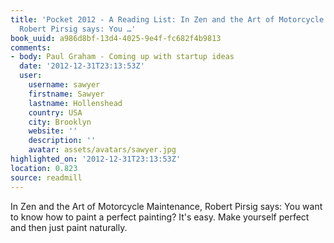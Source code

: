 ```yaml
---
title: 'Pocket 2012 - A Reading List: In Zen and the Art of Motorcycle Maintenance,
  Robert Pirsig says: You …'
book_uuid: a986d8bf-13d4-4025-9e4f-fc682f4b9813
comments:
- body: Paul Graham - Coming up with startup ideas
  date: '2012-12-31T23:13:53Z'
  user:
    username: sawyer
    firstname: Sawyer
    lastname: Hollenshead
    country: USA
    city: Brooklyn
    website: ''
    description: ''
    avatar: assets/avatars/sawyer.jpg
highlighted_on: '2012-12-31T23:13:53Z'
location: 0.823
source: readmill
---
```


In Zen and the Art of Motorcycle Maintenance, Robert Pirsig says: You want to know how to paint a perfect painting? It's easy. Make yourself perfect and then just paint naturally.
